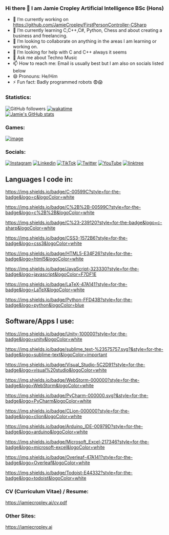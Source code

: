 ### Hi there 👋 I am Jamie Cropley Artificial Intelligence BSc (Hons)

- 🔭 I’m currently working on https://github.com/JamieCropley/FirstPersonController-CSharp
- 🌱 I’m currently learning C,C++,C#, Python, Chess and about creating a business and freelancing.
- 👯 I’m looking to collaborate on anything in the areas I am learning or working on.
- 🤔 I’m looking for help with C and C++ always it seems 
- 💬 Ask me about Techno Music
- 📫 How to reach me: Email is usually best but I am also on socials listed below
- 😄 Pronouns: He/Him
- ⚡ Fun fact: Badly programmed robots 😨😱

### Statistics:

![GitHub followers](https://img.shields.io/github/followers/JamieCropley)
[![wakatime](https://wakatime.com/badge/user/004fc887-58a7-41c4-870f-630915a463e8.svg)](https://wakatime.com/@004fc887-58a7-41c4-870f-630915a463e8)<br>
[![Jamie's GitHub stats](https://github-readme-stats.vercel.app/api?username=JamieCropley)]()

### Games:
[![image](https://img.shields.io/badge/Itch.io-FA5C5C?style=for-the-badge&logo=itchdotio&logoColor=white)](https://jamiecropley.itch.io)

### Socials:

[![Instagram](https://img.shields.io/badge/Instagram-%23E4405F.svg?style=for-the-badge&logo=Instagram&logoColor=white)](https://instagram.com/jamiecropley)
[![Linkedin](https://img.shields.io/badge/LinkedIn-0077B5?style=for-the-badge&logo=linkedin&logoColor=white)](https://linkedin.com/in/jamiecropley)
[![TikTok](https://img.shields.io/badge/TikTok-000000?style=for-the-badge&logo=tiktok&logoColor=white)](https://tiktok.com/@jamiecropley)
[![Twitter](https://img.shields.io/badge/Twitter-1DA1F2?style=for-the-badge&logo=twitter&logoColor=white)](https://twitter.com/JamieCropley)
[![YouTube](https://img.shields.io/badge/YouTube-FF0000?style=for-the-badge&logo=youtube&logoColor=white)](https://youtube.com/JamieCropley)
[![linktree](https://img.shields.io/badge/linktree-39E09B?style=for-the-badge&logo=linktree&logoColor=white)](https://linktr.ee/JamieCropley)

## Languages I code in:

https://img.shields.io/badge/C-00599C?style=for-the-badge&logo=c&logoColor=white

https://img.shields.io/badge/C%2B%2B-00599C?style=for-the-badge&logo=c%2B%2B&logoColor=white

https://img.shields.io/badge/C%23-239120?style=for-the-badge&logo=c-sharp&logoColor=white

https://img.shields.io/badge/CSS3-1572B6?style=for-the-badge&logo=css3&logoColor=white

https://img.shields.io/badge/HTML5-E34F26?style=for-the-badge&logo=html5&logoColor=white

https://img.shields.io/badge/JavaScript-323330?style=for-the-badge&logo=javascript&logoColor=F7DF1E

https://img.shields.io/badge/LaTeX-47A141?style=for-the-badge&logo=LaTeX&logoColor=white

https://img.shields.io/badge/Python-FFD43B?style=for-the-badge&logo=python&logoColor=blue


## Software/Apps I use:

https://img.shields.io/badge/Unity-100000?style=for-the-badge&logo=unity&logoColor=white

https://img.shields.io/badge/sublime_text-%23575757.svg?&style=for-the-badge&logo=sublime-text&logoColor=important

https://img.shields.io/badge/Visual_Studio-5C2D91?style=for-the-badge&logo=visual%20studio&logoColor=white

https://img.shields.io/badge/WebStorm-000000?style=for-the-badge&logo=WebStorm&logoColor=white

https://img.shields.io/badge/PyCharm-000000.svg?&style=for-the-badge&logo=PyCharm&logoColor=white

https://img.shields.io/badge/CLion-000000?style=for-the-badge&logo=clion&logoColor=white

https://img.shields.io/badge/Arduino_IDE-00979D?style=for-the-badge&logo=arduino&logoColor=white

https://img.shields.io/badge/Microsoft_Excel-217346?style=for-the-badge&logo=microsoft-excel&logoColor=white

https://img.shields.io/badge/Overleaf-47A141?style=for-the-badge&logo=Overleaf&logoColor=white

https://img.shields.io/badge/Todoist-E44332?style=for-the-badge&logo=todoist&logoColor=white

### CV (Curriculum Vitae) / Resume:

https://jamiecropley.ai/cv.pdf

### Other Sites:

https://jamiecropley.ai
